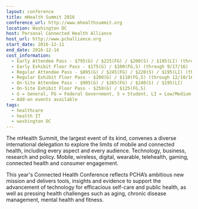 ```yaml
---
layout: conference
title: mHealth Summit 2016
conference_url: http://www.mhealthsummit.org
location: Washington DC
host: Personal Connected Health Alliance
host_url: http://www.pchalliance.org
start_date: 2016-12-11
end_date: 2016-12-14
cost_information:
  - Early Attendee Pass - $795(G) / $225(FG) / $200(S) / $195(LI) (through 9/17/16)
  - Early Exhibit Floor Pass - $175(G) / $100(FG,S) (through 9/17/16)
  - Regular Attendee Pass - $895(G) / $245(FG) / $220(S) / $195(LI) (through 12/10/16)
  - Regular Exhibit Floor Pass - $200(G) / $110(FG,S) (through 12/10/16)
  - On-Site Attendee Pass - $995(G) / $265(FG) / $240(S) / $195(LI)
  - On-Site Exhibit Floor Pass - $250(G) / $125(FG,S)
  - G = General, FG = Federal Government, S = Student, LI = Low/Medium Income
  - Add-on events available
tags:
  - healthcare
  - health IT
  - washington DC
---
```


The mHealth Summit, the largest event of its kind, convenes a diverse international delegation to explore the limits of mobile and connected health, including every aspect and every audience. Technology, business, research and policy. Mobile, wireless, digital, wearable, telehealth, gaming, connected health and consumer engagement.

This year's Connected Health Conference reflects PCHA’s ambitious new mission and delivers tools, insights and evidence to support the advancement of technology for efficacious self-care and public health, as well as pressing health challenges such as aging, chronic disease management, mental health and fitness.
